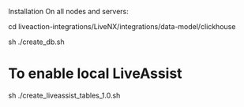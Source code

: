 Installation
On all nodes and servers:

cd liveaction-integrations/LiveNX/integrations/data-model/clickhouse

sh ./create_db.sh

# To enable local LiveAssist

sh ./create_liveassist_tables_1.0.sh
